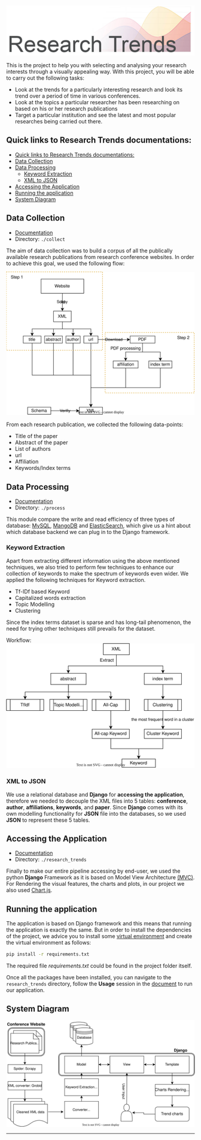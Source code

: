 ![Research Trends](./static/banner.jpg)

This is the project to help you with selecting and analysing your research interests through a visually appealing way. With this project, you will be able to carry out the following tasks:
- Look at the trends for a particularly interesting research and look its trend over a period of time in various conferences. 
- Look at the topics a particular researcher has been researching on based on his or her research publications
- Target a particular institution and see the latest and most popular researches being carried out there.

## Quick links to Research Trends documentations:

- [Quick links to Research Trends documentations:](#quick-links-to-research-trends-documentations)
- [Data Collection](#data-collection)
- [Data Processing](#data-processing)
  - [Keyword Extraction](#keyword-extraction)
  - [XML to JSON](#xml-to-json)
- [Accessing the Application](#accessing-the-application)
- [Running the application](#running-the-application)
- [System Diagram](#system-diagram)

## Data Collection 

- [Documentation](collect/README.md)
- Directory: `./collect`

The aim of data collection was to build a corpus of all the publically available research publications from research conference websites. In order to achieve this goal, we used the following flow:

![](static/collect%20diagram.svg)

From each research publication, we collected the following data-points:
- Title of the paper
- Abstract of the paper 
- List of authors 
- url
- Affiliation 
- Keywords/Index terms 


## Data Processing 
- [Documentation](process/README.md)
- Directory: `./process`

This module compare the write and read efficiency of three types of database: [MySQL](https://www.mysql.com/), [MangoDB](https://www.mongodb.com/) and [ElasticSearch](https://www.elastic.co/), which give us a hint about which database backend we can plug in to the Django framework.

### Keyword Extraction 
Apart from extracting different information using the above mentioned techniques, we also tried to perform few techniques to enhance our collection of keywords to make the spectrum of keywords even wider. We applied the following techniques for Keyword extraction.
- Tf-IDf based Keyword
- Capitalized words extraction
- Topic Modelling
- Clustering

Since the index terms dataset is sparse and has long-tail phenomenon, the need for trying other techniques still prevails for the dataset. 

Workflow:
![](static/keyward%20extraction.svg)

### XML to JSON 

We use a relational database and **Django** for **accessing the application**, therefore we needed to decouple the XML files into 5 tables: **conference**, **author**, **affiliations**, **keywords**, and **paper**. 
Since **Django** comes with its own modelling functionality for **JSON** file into the databases, so we used **JSON** to represent these 5 tables. 


## Accessing the Application 

- [Documentation](research_trends/README.md)
- Directory: `./research_trends`
  
Finally to make our entire pipeline accessing by end-user, we used the python **Django** Framework as it is based on Model View Architecture [(MVC)](https://en.wikipedia.org/wiki/Model%E2%80%93view%E2%80%93controller). For Rendering the visual features, the charts and plots, in our project we also used [Chart.js](https://www.chartjs.org/).


## Running the application
The application is based on Django framework and this means that running the application is exactly the same. But in order to install the dependencies of the project, we advice you to install some [virtual environment](https://docs.python.org/3/library/venv.html) and create the virtual environment as follows:
```bash
pip install -r requirements.txt
```
The required file _requirements.txt_ could be found in the project folder itself.

Once all the packages have been installed, you can navigate to the `research_trends` directory, follow the **Usage** session in the [document](./research_trends/README.md) to run our application. 

## System Diagram

![system](./static/system_diagram.svg)

---
